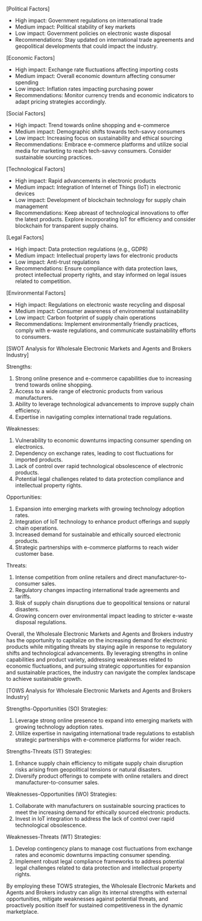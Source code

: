 [Political Factors]
- High impact: Government regulations on international trade
- Medium impact: Political stability of key markets
- Low impact: Government policies on electronic waste disposal
- Recommendations: Stay updated on international trade agreements and geopolitical developments that could impact the industry. 

[Economic Factors]
- High impact: Exchange rate fluctuations affecting importing costs
- Medium impact: Overall economic downturn affecting consumer spending
- Low impact: Inflation rates impacting purchasing power
- Recommendations: Monitor currency trends and economic indicators to adapt pricing strategies accordingly.

[Social Factors]
- High impact: Trend towards online shopping and e-commerce
- Medium impact: Demographic shifts towards tech-savvy consumers
- Low impact: Increasing focus on sustainability and ethical sourcing
- Recommendations: Embrace e-commerce platforms and utilize social media for marketing to reach tech-savvy consumers. Consider sustainable sourcing practices.

[Technological Factors]
- High impact: Rapid advancements in electronic products
- Medium impact: Integration of Internet of Things (IoT) in electronic devices
- Low impact: Development of blockchain technology for supply chain management
- Recommendations: Keep abreast of technological innovations to offer the latest products. Explore incorporating IoT for efficiency and consider blockchain for transparent supply chains.

[Legal Factors]
- High impact: Data protection regulations (e.g., GDPR)
- Medium impact: Intellectual property laws for electronic products
- Low impact: Anti-trust regulations
- Recommendations: Ensure compliance with data protection laws, protect intellectual property rights, and stay informed on legal issues related to competition.

[Environmental Factors]
- High impact: Regulations on electronic waste recycling and disposal
- Medium impact: Consumer awareness of environmental sustainability
- Low impact: Carbon footprint of supply chain operations
- Recommendations: Implement environmentally friendly practices, comply with e-waste regulations, and communicate sustainability efforts to consumers.

[SWOT Analysis for Wholesale Electronic Markets and Agents and Brokers Industry]

Strengths:
1. Strong online presence and e-commerce capabilities due to increasing trend towards online shopping.
2. Access to a wide range of electronic products from various manufacturers.
3. Ability to leverage technological advancements to improve supply chain efficiency.
4. Expertise in navigating complex international trade regulations.

Weaknesses:
1. Vulnerability to economic downturns impacting consumer spending on electronics.
2. Dependency on exchange rates, leading to cost fluctuations for imported products.
3. Lack of control over rapid technological obsolescence of electronic products.
4. Potential legal challenges related to data protection compliance and intellectual property rights.

Opportunities:
1. Expansion into emerging markets with growing technology adoption rates.
2. Integration of IoT technology to enhance product offerings and supply chain operations.
3. Increased demand for sustainable and ethically sourced electronic products.
4. Strategic partnerships with e-commerce platforms to reach wider customer base.

Threats:
1. Intense competition from online retailers and direct manufacturer-to-consumer sales.
2. Regulatory changes impacting international trade agreements and tariffs.
3. Risk of supply chain disruptions due to geopolitical tensions or natural disasters.
4. Growing concern over environmental impact leading to stricter e-waste disposal regulations.

Overall, the Wholesale Electronic Markets and Agents and Brokers industry has the opportunity to capitalize on the increasing demand for electronic products while mitigating threats by staying agile in response to regulatory shifts and technological advancements. By leveraging strengths in online capabilities and product variety, addressing weaknesses related to economic fluctuations, and pursuing strategic opportunities for expansion and sustainable practices, the industry can navigate the complex landscape to achieve sustainable growth.

[TOWS Analysis for Wholesale Electronic Markets and Agents and Brokers Industry]

Strengths-Opportunities (SO) Strategies:
1. Leverage strong online presence to expand into emerging markets with growing technology adoption rates.
2. Utilize expertise in navigating international trade regulations to establish strategic partnerships with e-commerce platforms for wider reach.
   
Strengths-Threats (ST) Strategies:
1. Enhance supply chain efficiency to mitigate supply chain disruption risks arising from geopolitical tensions or natural disasters.
2. Diversify product offerings to compete with online retailers and direct manufacturer-to-consumer sales.
    
Weaknesses-Opportunities (WO) Strategies:
1. Collaborate with manufacturers on sustainable sourcing practices to meet the increasing demand for ethically sourced electronic products.
2. Invest in IoT integration to address the lack of control over rapid technological obsolescence.
    
Weaknesses-Threats (WT) Strategies:
1. Develop contingency plans to manage cost fluctuations from exchange rates and economic downturns impacting consumer spending.
2. Implement robust legal compliance frameworks to address potential legal challenges related to data protection and intellectual property rights.

By employing these TOWS strategies, the Wholesale Electronic Markets and Agents and Brokers industry can align its internal strengths with external opportunities, mitigate weaknesses against potential threats, and proactively position itself for sustained competitiveness in the dynamic marketplace.

